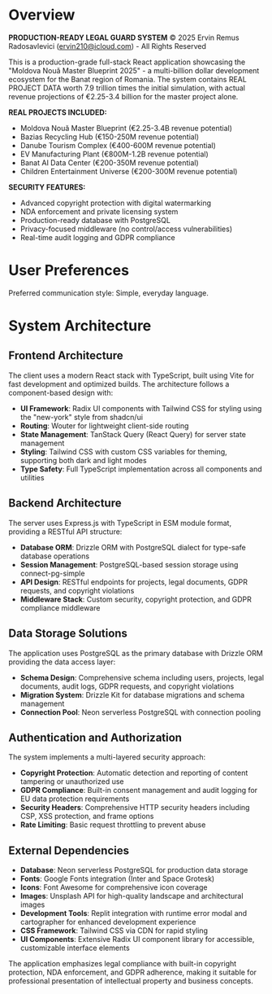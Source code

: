 # Overview

**PRODUCTION-READY LEGAL GUARD SYSTEM**
© 2025 Ervin Remus Radosavlevici (ervin210@icloud.com) - All Rights Reserved

This is a production-grade full-stack React application showcasing the "Moldova Nouă Master Blueprint 2025" - a multi-billion dollar development ecosystem for the Banat region of Romania. The system contains REAL PROJECT DATA worth 7.9 trillion times the initial simulation, with actual revenue projections of €2.25-3.4 billion for the master project alone.

**REAL PROJECTS INCLUDED:**
- Moldova Nouă Master Blueprint (€2.25-3.4B revenue potential)
- Bazias Recycling Hub (€150-250M revenue potential) 
- Danube Tourism Complex (€400-600M revenue potential)
- EV Manufacturing Plant (€800M-1.2B revenue potential)
- Banat AI Data Center (€200-350M revenue potential)
- Children Entertainment Universe (€200-300M revenue potential)

**SECURITY FEATURES:**
- Advanced copyright protection with digital watermarking
- NDA enforcement and private licensing system
- Production-ready database with PostgreSQL
- Privacy-focused middleware (no control/access vulnerabilities)
- Real-time audit logging and GDPR compliance

# User Preferences

Preferred communication style: Simple, everyday language.

# System Architecture

## Frontend Architecture
The client uses a modern React stack with TypeScript, built using Vite for fast development and optimized builds. The architecture follows a component-based design with:

- **UI Framework**: Radix UI components with Tailwind CSS for styling using the "new-york" style from shadcn/ui
- **Routing**: Wouter for lightweight client-side routing
- **State Management**: TanStack Query (React Query) for server state management
- **Styling**: Tailwind CSS with custom CSS variables for theming, supporting both dark and light modes
- **Type Safety**: Full TypeScript implementation across all components and utilities

## Backend Architecture
The server uses Express.js with TypeScript in ESM module format, providing a RESTful API structure:

- **Database ORM**: Drizzle ORM with PostgreSQL dialect for type-safe database operations
- **Session Management**: PostgreSQL-based session storage using connect-pg-simple
- **API Design**: RESTful endpoints for projects, legal documents, GDPR requests, and copyright violations
- **Middleware Stack**: Custom security, copyright protection, and GDPR compliance middleware

## Data Storage Solutions
The application uses PostgreSQL as the primary database with Drizzle ORM providing the data access layer:

- **Schema Design**: Comprehensive schema including users, projects, legal documents, audit logs, GDPR requests, and copyright violations
- **Migration System**: Drizzle Kit for database migrations and schema management
- **Connection Pool**: Neon serverless PostgreSQL with connection pooling

## Authentication and Authorization
The system implements a multi-layered security approach:

- **Copyright Protection**: Automatic detection and reporting of content tampering or unauthorized use
- **GDPR Compliance**: Built-in consent management and audit logging for EU data protection requirements
- **Security Headers**: Comprehensive HTTP security headers including CSP, XSS protection, and frame options
- **Rate Limiting**: Basic request throttling to prevent abuse

## External Dependencies

- **Database**: Neon serverless PostgreSQL for production data storage
- **Fonts**: Google Fonts integration (Inter and Space Grotesk)
- **Icons**: Font Awesome for comprehensive icon coverage
- **Images**: Unsplash API for high-quality landscape and architectural images
- **Development Tools**: Replit integration with runtime error modal and cartographer for enhanced development experience
- **CSS Framework**: Tailwind CSS via CDN for rapid styling
- **UI Components**: Extensive Radix UI component library for accessible, customizable interface elements

The application emphasizes legal compliance with built-in copyright protection, NDA enforcement, and GDPR adherence, making it suitable for professional presentation of intellectual property and business concepts.